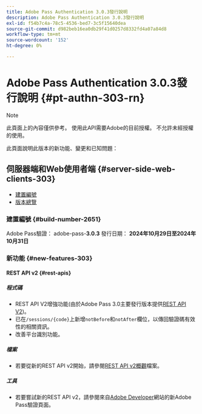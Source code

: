 ```yaml
---
title: Adobe Pass Authentication 3.0.3發行說明
description: Adobe Pass Authentication 3.0.3發行說明
exl-id: f54b7c4a-78c5-4536-bed7-3c5f15640dea
source-git-commit: d982beb16ea0db29f41d0257d8332fd4a07a84d8
workflow-type: tm+mt
source-wordcount: '152'
ht-degree: 0%

---
```


# Adobe Pass Authentication 3.0.3發行說明 {#pt-authn-303-rn}

>[!NOTE]
>
>此頁面上的內容僅供參考。 使用此API需要Adobe的目前授權。 不允許未經授權的使用。

此頁面說明此版本的新功能、變更和已知問題：

## 伺服器端和Web使用者端 {#server-side-web-clients-303}

* [建置編號](#build-number-303)
* [版本總覽](#release-overview-303)

### 建置編號 {#build-number-2651}

Adobe Pass驗證： adobe-pass-**3.0.3**
發行日期： **2024年10月29日至2024年10月31日**

### 新功能 {#new-features-303}

#### REST API v2 {#rest-apis}

##### 程式碼

* REST API V2增強功能(由於Adobe Pass 3.0主要發行版本提供[REST API V2](../integration-guide-programmers/rest-apis/rest-api-v2/apis/rest-api-v2-apis-overview.md))。
* 已在`/sessions/{code}`上新增`notBefore`和`notAfter`欄位，以傳回驗證碼有效性的相關資訊。
* 改善平台識別功能。

##### 檔案

* 若要從新的REST API v2開始，請參閱[REST API v2概觀](../integration-guide-programmers/rest-apis/rest-api-v2/rest-api-v2-overview.md)檔案。

##### 工具

* 若要嘗試新的REST API v2，請參閱來自[Adobe Developer](https://developer.adobe.com/adobe-pass)網站的新Adobe Pass驗證頁面。
